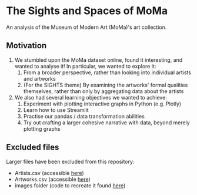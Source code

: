 # The Sights and Spaces of MoMa

An analysis of the Museum of Modern Art (MoMa)'s art collection.

## Motivation

1. We stumbled upon the MoMa dataset online, found it interesting, and wanted to
analyse it! In particular, we wanted to explore it:
    1. From a broader perspective, rather than looking into individual artists and artworks
    2. (For the SIGHTS theme) By examining the artworks' formal qualities themselves,
    rather than only by aggregating data about the artists
2. We also had several learning objectives we wanted to achieve:
    1. Experiment with plotting interactive graphs in Python (e.g. Plotly)
    2. Learn how to use Streamlit
    3. Practise our pandas / data transformation abilities
    4. Try out crafting a larger cohesive narrative with data, beyond merely plotting graphs

## Excluded files

Larger files have been excluded from this repository:
- Artists.csv (accessible [here](https://github.com/MuseumofModernArt/collection/blob/master/Artists.csv))
- Artworks.csv (accessible [here](https://github.com/MuseumofModernArt/collection/blob/master/Artworks.csv))
- images folder (code to recreate it found [here](https://github.com/valerietanhx/moma-data-viz/blob/master/colours/colour_preprocessing.py#L61))
